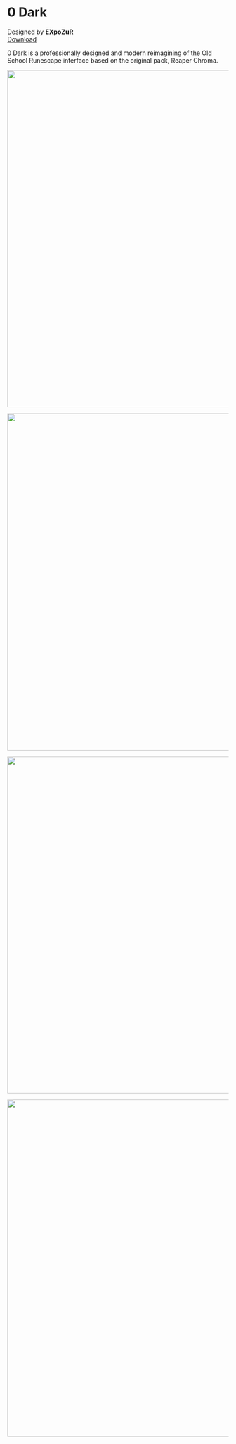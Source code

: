 # 0 Dark
Designed by **EXpoZuR** <br/>
[Download](https://github.com/melkypie/resource-packs/archive/pack-0-dark.zip)

0 Dark is a professionally designed and modern reimagining of the Old School Runescape interface based on the original pack, Reaper Chroma.

<img src="https://i.imgur.com/rKjSTdL.jpeg" width="765"><br/>


<img src="https://i.imgur.com/9rCqu3F.jpeg" width="765"><br/>


<img src="https://i.imgur.com/2cToPkc.jpeg" width="765"><br/>


<img src="https://i.imgur.com/93h2pPT.jpeg" width="765"><br/>
